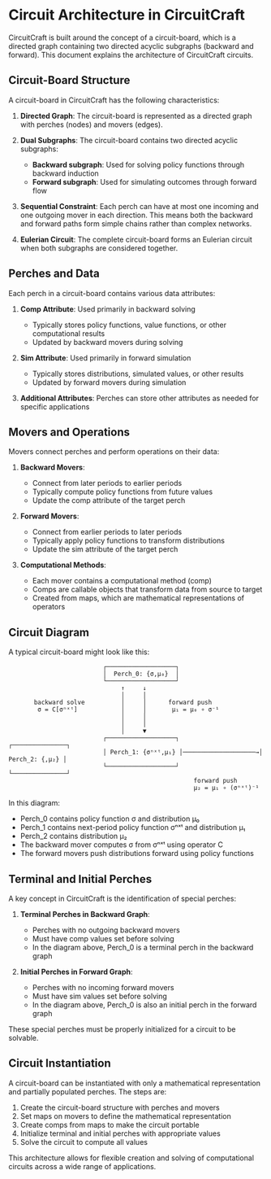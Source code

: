 # Circuit Architecture in CircuitCraft

CircuitCraft is built around the concept of a circuit-board, which is a directed graph 
containing two directed acyclic subgraphs (backward and forward). This document 
explains the architecture of CircuitCraft circuits.

## Circuit-Board Structure

A circuit-board in CircuitCraft has the following characteristics:

1. **Directed Graph**: The circuit-board is represented as a directed graph with perches 
   (nodes) and movers (edges).
   
2. **Dual Subgraphs**: The circuit-board contains two directed acyclic subgraphs:
   - **Backward subgraph**: Used for solving policy functions through backward induction
   - **Forward subgraph**: Used for simulating outcomes through forward flow
   
3. **Sequential Constraint**: Each perch can have at most one incoming and one outgoing 
   mover in each direction. This means both the backward and forward paths form simple 
   chains rather than complex networks.
   
4. **Eulerian Circuit**: The complete circuit-board forms an Eulerian circuit when both 
   subgraphs are considered together.

## Perches and Data

Each perch in a circuit-board contains various data attributes:

1. **Comp Attribute**: Used primarily in backward solving
   - Typically stores policy functions, value functions, or other computational results
   - Updated by backward movers during solving
   
2. **Sim Attribute**: Used primarily in forward simulation
   - Typically stores distributions, simulated values, or other results
   - Updated by forward movers during simulation
   
3. **Additional Attributes**: Perches can store other attributes as needed for 
   specific applications

## Movers and Operations

Movers connect perches and perform operations on their data:

1. **Backward Movers**: 
   - Connect from later periods to earlier periods
   - Typically compute policy functions from future values
   - Update the comp attribute of the target perch
   
2. **Forward Movers**:
   - Connect from earlier periods to later periods
   - Typically apply policy functions to transform distributions
   - Update the sim attribute of the target perch
   
3. **Computational Methods**:
   - Each mover contains a computational method (comp)
   - Comps are callable objects that transform data from source to target
   - Created from maps, which are mathematical representations of operators

## Circuit Diagram

A typical circuit-board might look like this:

```
                          ┌───────────────────┐
                          │  Perch_0: {σ,μ₀}  │
                          └───────────────────┘
                               ↑     ↓
                               │     │
       backward solve          │     │      forward push 
        σ = C[σⁿˣᵗ]            │     │       μ₁ = μ₀ ∘ σ⁻¹
                               │     │
                               │     │
                               │     ▼
                          ┌───────────────────┐                     ┌───────────────┐
                          │ Perch_1: {σⁿˣᵗ,μ₁} │────────────────────→│ Perch_2: {,μ₂} │
                          └───────────────────┘                     └───────────────┘
                                                   forward push
                                                   μ₂ = μ₁ ∘ (σⁿˣᵗ)⁻¹
```

In this diagram:
- Perch_0 contains policy function σ and distribution μ₀
- Perch_1 contains next-period policy function σⁿˣᵗ and distribution μ₁
- Perch_2 contains distribution μ₂
- The backward mover computes σ from σⁿˣᵗ using operator C
- The forward movers push distributions forward using policy functions

## Terminal and Initial Perches

A key concept in CircuitCraft is the identification of special perches:

1. **Terminal Perches in Backward Graph**:
   - Perches with no outgoing backward movers
   - Must have comp values set before solving
   - In the diagram above, Perch_0 is a terminal perch in the backward graph
   
2. **Initial Perches in Forward Graph**:
   - Perches with no incoming forward movers
   - Must have sim values set before solving
   - In the diagram above, Perch_0 is also an initial perch in the forward graph

These special perches must be properly initialized for a circuit to be solvable.

## Circuit Instantiation

A circuit-board can be instantiated with only a mathematical representation and 
partially populated perches. The steps are:

1. Create the circuit-board structure with perches and movers
2. Set maps on movers to define the mathematical representation
3. Create comps from maps to make the circuit portable
4. Initialize terminal and initial perches with appropriate values
5. Solve the circuit to compute all values

This architecture allows for flexible creation and solving of computational 
circuits across a wide range of applications. 